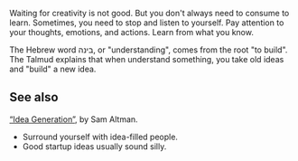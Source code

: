 Waiting for creativity is not good. But you don't always need to consume to learn. Sometimes, you need to stop and listen to yourself. Pay attention to your thoughts, emotions, and actions. Learn from what you know.

The Hebrew word בינה, or "understanding", comes from the root "to build". The Talmud explains that when understand something, you take old ideas and "build" a new idea.

## See also
[“Idea Generation”](https://blog.samaltman.com/idea-generation), by Sam Altman.
* Surround yourself with idea-filled people.
* Good startup ideas usually sound silly.